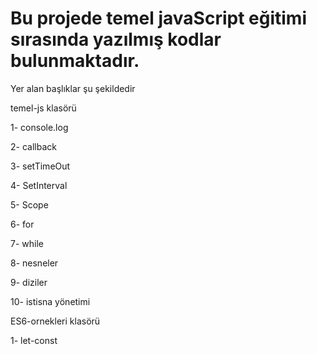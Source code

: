 # Bu projede temel javaScript eğitimi sırasında yazılmış kodlar bulunmaktadır.

Yer alan başlıklar şu şekildedir

temel-js klasörü

1- console.log

2- callback

3- setTimeOut

4- SetInterval

5- Scope

6- for

7- while

8- nesneler

9- diziler

10- istisna yönetimi

ES6-ornekleri klasörü

1- let-const

